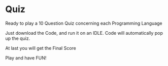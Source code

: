 # Quiz

Ready to play a 10 Question Quiz concerning each Programming Language

Just download the Code, and run it on an IDLE.
Code will automatically pop up the quiz.

At last you will get the Final Score

Play and have FUN!
